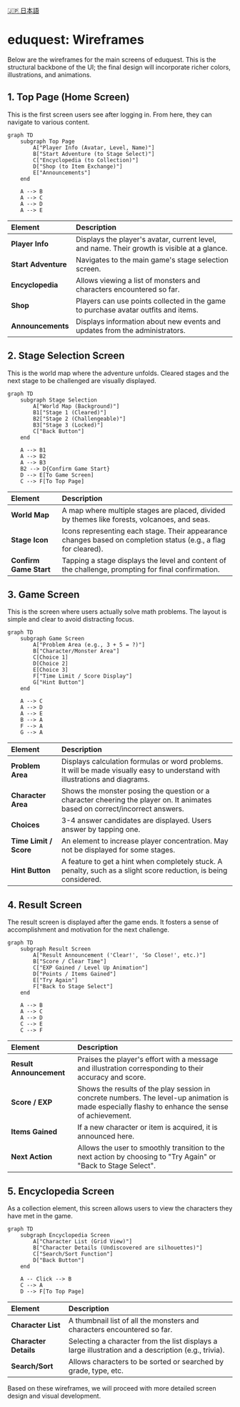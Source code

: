 [🇯🇵 日本語](/docs/edu-quest-wireframe.ja.md)

# eduquest: Wireframes

Below are the wireframes for the main screens of eduquest. This is the structural backbone of the UI; the final design will incorporate richer colors, illustrations, and animations.

## 1. Top Page (Home Screen)

This is the first screen users see after logging in. From here, they can navigate to various content.

```mermaid
graph TD
    subgraph Top Page
        A["Player Info (Avatar, Level, Name)"]
        B["Start Adventure (to Stage Select)"]
        C["Encyclopedia (to Collection)"]
        D["Shop (to Item Exchange)"]
        E["Announcements"]
    end

    A --> B
    A --> C
    A --> D
    A --> E
```

| Element             | Description                                                                                 |
| :------------------ | :------------------------------------------------------------------------------------------ |
| **Player Info**     | Displays the player's avatar, current level, and name. Their growth is visible at a glance. |
| **Start Adventure** | Navigates to the main game's stage selection screen.                                        |
| **Encyclopedia**    | Allows viewing a list of monsters and characters encountered so far.                        |
| **Shop**            | Players can use points collected in the game to purchase avatar outfits and items.          |
| **Announcements**   | Displays information about new events and updates from the administrators.                  |

## 2. Stage Selection Screen

This is the world map where the adventure unfolds. Cleared stages and the next stage to be challenged are visually displayed.

```mermaid
graph TD
    subgraph Stage Selection
        A["World Map (Background)"]
        B1["Stage 1 (Cleared)"]
        B2["Stage 2 (Challengeable)"]
        B3["Stage 3 (Locked)"]
        C["Back Button"]
    end

    A --> B1
    A --> B2
    A --> B3
    B2 --> D{Confirm Game Start}
    D --> E[To Game Screen]
    C --> F[To Top Page]
```

| Element                | Description                                                                                                    |
| :--------------------- | :------------------------------------------------------------------------------------------------------------- |
| **World Map**          | A map where multiple stages are placed, divided by themes like forests, volcanoes, and seas.                   |
| **Stage Icon**         | Icons representing each stage. Their appearance changes based on completion status (e.g., a flag for cleared). |
| **Confirm Game Start** | Tapping a stage displays the level and content of the challenge, prompting for final confirmation.             |

## 3. Game Screen

This is the screen where users actually solve math problems. The layout is simple and clear to avoid distracting focus.

```mermaid
graph TD
    subgraph Game Screen
        A["Problem Area (e.g., 3 + 5 = ?)"]
        B["Character/Monster Area"]
        C[Choice 1]
        D[Choice 2]
        E[Choice 3]
        F["Time Limit / Score Display"]
        G["Hint Button"]
    end

    A --> C
    A --> D
    A --> E
    B --> A
    F --> A
    G --> A
```

| Element                | Description                                                                                                                  |
| :--------------------- | :--------------------------------------------------------------------------------------------------------------------------- |
| **Problem Area**       | Displays calculation formulas or word problems. It will be made visually easy to understand with illustrations and diagrams. |
| **Character Area**     | Shows the monster posing the question or a character cheering the player on. It animates based on correct/incorrect answers. |
| **Choices**            | 3-4 answer candidates are displayed. Users answer by tapping one.                                                            |
| **Time Limit / Score** | An element to increase player concentration. May not be displayed for some stages.                                           |
| **Hint Button**        | A feature to get a hint when completely stuck. A penalty, such as a slight score reduction, is being considered.             |

## 4. Result Screen

The result screen is displayed after the game ends. It fosters a sense of accomplishment and motivation for the next challenge.

```mermaid
graph TD
    subgraph Result Screen
        A["Result Announcement ('Clear!', 'So Close!', etc.)"]
        B["Score / Clear Time"]
        C["EXP Gained / Level Up Animation"]
        D["Points / Items Gained"]
        E["Try Again"]
        F["Back to Stage Select"]
    end

    A --> B
    A --> C
    A --> D
    C --> E
    C --> F
```

| Element                 | Description                                                                                                                                      |
| :---------------------- | :----------------------------------------------------------------------------------------------------------------------------------------------- |
| **Result Announcement** | Praises the player's effort with a message and illustration corresponding to their accuracy and score.                                           |
| **Score / EXP**         | Shows the results of the play session in concrete numbers. The level-up animation is made especially flashy to enhance the sense of achievement. |
| **Items Gained**        | If a new character or item is acquired, it is announced here.                                                                                    |
| **Next Action**         | Allows the user to smoothly transition to the next action by choosing to "Try Again" or "Back to Stage Select".                                  |

## 5. Encyclopedia Screen

As a collection element, this screen allows users to view the characters they have met in the game.

```mermaid
graph TD
    subgraph Encyclopedia Screen
        A["Character List (Grid View)"]
        B["Character Details (Undiscovered are silhouettes)"]
        C["Search/Sort Function"]
        D["Back Button"]
    end

    A -- Click --> B
    C --> A
    D --> F[To Top Page]
```

| Element               | Description                                                                                         |
| :-------------------- | :-------------------------------------------------------------------------------------------------- |
| **Character List**    | A thumbnail list of all the monsters and characters encountered so far.                             |
| **Character Details** | Selecting a character from the list displays a large illustration and a description (e.g., trivia). |
| **Search/Sort**       | Allows characters to be sorted or searched by grade, type, etc.                                     |

Based on these wireframes, we will proceed with more detailed screen design and visual development.
